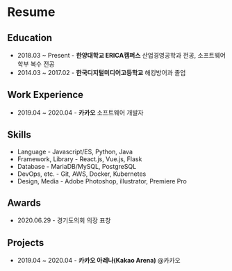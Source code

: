 # Resume

## Education
- 2018.03 ~ Present - **한양대학교 ERICA캠퍼스** 산업경영공학과 전공, 소프트웨어학부 복수 전공 
- 2014.03 ~ 2017.02 - **한국디지털미디어고등학교** 해킹방어과 졸업

## Work Experience
- 2019.04 ~ 2020.04 - **카카오** 소프트웨어 개발자

## Skills
- Language - Javascript/ES, Python, Java
- Framework, Library - React.js, Vue.js, Flask
- Database - MariaDB/MySQL, PostgreSQL
- DevOps, etc. - Git, AWS, Docker, Kubernetes
- Design, Media - Adobe Photoshop, illustrator, Premiere Pro

## Awards
- 2020.06.29 - 경기도의회 의장 표창

## Projects
- 2019.04 ~ 2020.04 - **카카오 아레나(Kakao Arena)** @카카오